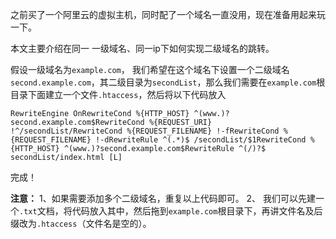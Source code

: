 之前买了一个阿里云的虚拟主机，同时配了一个域名一直没用，现在准备用起来玩一下。

本文主要介绍在同一 一级域名、同一ip下如何实现二级域名的跳转。

假设一级域名为`example.com`， 我们希望在这个域名下设置一个二级域名`second.example.com`，其二级目录为`secondList`，那么我们需要在`example.com`根目录下面建立一个文件`.htaccess`，然后将以下代码放入
```
RewriteEngine OnRewriteCond %{HTTP_HOST} ^(www.)?second.example.com$RewriteCond %{REQUEST_URI} !^/secondList/RewriteCond %{REQUEST_FILENAME} !-fRewriteCond %{REQUEST_FILENAME} !-dRewriteRule ^(.*)$ /secondList/$1RewriteCond %{HTTP_HOST} ^(www.)?second.example.com$RewriteRule ^(/)?$ secondList/index.html [L]
```
完成！

**注意：**
1、如果需要添加多个二级域名，重复以上代码即可。
2、 我们可以先建一个`.txt`文档，将代码放入其中，然后拖到`example.com`根目录下，再讲文件名及后缀改为`.htaccess`（文件名是空的）。
